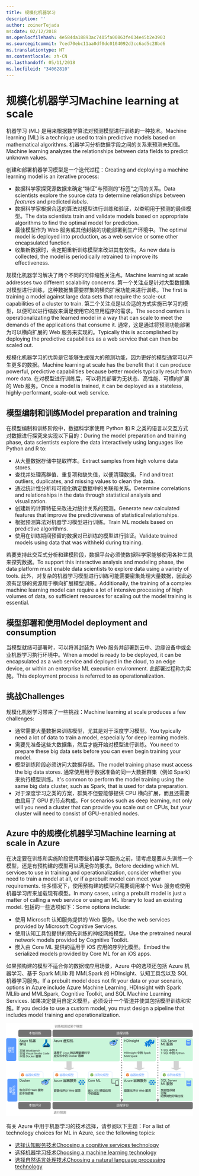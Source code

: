 ```yaml
---
title: 规模化机器学习
description: ''
author: zoinerTejada
ms:date: 02/12/2018
ms.openlocfilehash: 4e584da18893ac7405fa00863fe034e45b2e3903
ms.sourcegitcommit: 7ced70ebc11aa0df0dc0104092d3cc6ad5c28bd6
ms.translationtype: HT
ms.contentlocale: zh-CN
ms.lasthandoff: 05/11/2018
ms.locfileid: "34062810"
---
```

# <a name="machine-learning-at-scale"></a><span data-ttu-id="8f633-102">规模化机器学习</span><span class="sxs-lookup"><span data-stu-id="8f633-102">Machine learning at scale</span></span>

<span data-ttu-id="8f633-103">机器学习 (ML) 是用来根据数学算法对预测模型进行训练的一种技术。</span><span class="sxs-lookup"><span data-stu-id="8f633-103">Machine learning (ML) is a technique used to train predictive models based on mathematical algorithms.</span></span> <span data-ttu-id="8f633-104">机器学习分析数据字段之间的关系来预测未知值。</span><span class="sxs-lookup"><span data-stu-id="8f633-104">Machine learning analyzes the relationships between data fields to predict unknown values.</span></span>

<span data-ttu-id="8f633-105">创建和部署机器学习模型是一个迭代过程：</span><span class="sxs-lookup"><span data-stu-id="8f633-105">Creating and deploying a machine learning model is an iterative process:</span></span>

* <span data-ttu-id="8f633-106">数据科学家探究源数据来确定“特征”与预测的“标签”之间的关系。</span><span class="sxs-lookup"><span data-stu-id="8f633-106">Data scientists explore the source data to determine relationships between *features* and predicted *labels*.</span></span>
* <span data-ttu-id="8f633-107">数据科学家根据合适的算法对模型进行训练和验证，以查明用于预测的最佳模型。</span><span class="sxs-lookup"><span data-stu-id="8f633-107">The data scientists train and validate models based on appropriate algorithms to find the optimal model for prediction.</span></span>
* <span data-ttu-id="8f633-108">最佳模型作为 Web 服务或其他封装的功能部署到生产环境中。</span><span class="sxs-lookup"><span data-stu-id="8f633-108">The optimal model is deployed into production, as a web service or some other encapsulated function.</span></span>
* <span data-ttu-id="8f633-109">收集新数据时，会定期重新训练模型来改进其有效性。</span><span class="sxs-lookup"><span data-stu-id="8f633-109">As new data is collected, the model is periodically retrained to improve its effectiveness.</span></span>

<span data-ttu-id="8f633-110">规模化机器学习解决了两个不同的可伸缩性关注点。</span><span class="sxs-lookup"><span data-stu-id="8f633-110">Machine learning at scale addresses two different scalability concerns.</span></span> <span data-ttu-id="8f633-111">第一个关注点是针对大型数据集对模型进行训练，这种数据集需要群集的横向扩展功能来进行训练。</span><span class="sxs-lookup"><span data-stu-id="8f633-111">The first is training a model against large data sets that require the scale-out capabilities of a cluster to train.</span></span> <span data-ttu-id="8f633-112">第二个关注点是以合适的方式实施已学习的模型，以便可以进行缩放来满足使用它的应用程序的需求。</span><span class="sxs-lookup"><span data-stu-id="8f633-112">The second centers is operationalizating the learned model in a way that can scale to meet the demands of the applications that consume it.</span></span> <span data-ttu-id="8f633-113">通常，这是通过将预测功能部署为可以横向扩展的 Web 服务来实现的。</span><span class="sxs-lookup"><span data-stu-id="8f633-113">Typically this is accomplished by deploying the predictive capabilities as a web service that can then be scaled out.</span></span>

<span data-ttu-id="8f633-114">规模化机器学习的优势是它能够生成强大的预测功能，因为更好的模型通常可以产生更多的数据。</span><span class="sxs-lookup"><span data-stu-id="8f633-114">Machine learning at scale has the benefit that it can produce powerful, predictive capabilities because better models typically result from more data.</span></span> <span data-ttu-id="8f633-115">在对模型进行训练后，可以将其部署为无状态、高性能、可横向扩展的 Web 服务。</span><span class="sxs-lookup"><span data-stu-id="8f633-115">Once a model is trained, it can be deployed as a stateless, highly-performant, scale-out web service.</span></span> 

## <a name="model-preparation-and-training"></a><span data-ttu-id="8f633-116">模型编制和训练</span><span class="sxs-lookup"><span data-stu-id="8f633-116">Model preparation and training</span></span>

<span data-ttu-id="8f633-117">在模型编制和训练阶段中，数据科学家使用 Python 和 R 之类的语言以交互方式对数据进行探究来实现以下目的：</span><span class="sxs-lookup"><span data-stu-id="8f633-117">During the model preparation and training phase, data scientists explore the data interactively using languages like Python and R to:</span></span>

* <span data-ttu-id="8f633-118">从大量数据存储中提取样本。</span><span class="sxs-lookup"><span data-stu-id="8f633-118">Extract samples from high volume data stores.</span></span>
* <span data-ttu-id="8f633-119">查找并处理离群值、重复项和缺失值，以便清理数据。</span><span class="sxs-lookup"><span data-stu-id="8f633-119">Find and treat outliers, duplicates, and missing values to clean the data.</span></span>
* <span data-ttu-id="8f633-120">通过统计性分析和可视化确定数据中的关联和关系。</span><span class="sxs-lookup"><span data-stu-id="8f633-120">Determine correlations and relationships in the data through statistical analysis and visualization.</span></span>
* <span data-ttu-id="8f633-121">创建新的计算特征来改进对统计关系的预测。</span><span class="sxs-lookup"><span data-stu-id="8f633-121">Generate new calculated features that improve the predictiveness of statistical relationships.</span></span>
* <span data-ttu-id="8f633-122">根据预测算法对机器学习模型进行训练。</span><span class="sxs-lookup"><span data-stu-id="8f633-122">Train ML models based on predictive algorithms.</span></span>
* <span data-ttu-id="8f633-123">使用在训练期间预留的数据对已训练的模型进行验证。</span><span class="sxs-lookup"><span data-stu-id="8f633-123">Validate trained models using data that was withheld during training.</span></span>

<span data-ttu-id="8f633-124">若要支持此交互式分析和建模阶段，数据平台必须使数据科学家能够使用各种工具来探究数据。</span><span class="sxs-lookup"><span data-stu-id="8f633-124">To support this interactive analysis and modeling phase, the data platform must enable data scientists to explore data using a variety of tools.</span></span> <span data-ttu-id="8f633-125">此外，对复杂的机器学习模型进行训练可能需要密集处理大量数据，因此必须有足够的资源用于横向扩展模型训练。</span><span class="sxs-lookup"><span data-stu-id="8f633-125">Additionally, the training of a complex machine learning model can require a lot of intensive processing of high volumes of data, so sufficient resources for scaling out the model training is essential.</span></span>

## <a name="model-deployment-and-consumption"></a><span data-ttu-id="8f633-126">模型部署和使用</span><span class="sxs-lookup"><span data-stu-id="8f633-126">Model deployment and consumption</span></span>

<span data-ttu-id="8f633-127">当模型就绪可部署时，可以将其封装为 Web 服务并部署到云中、边缘设备中或企业机器学习执行环境中。</span><span class="sxs-lookup"><span data-stu-id="8f633-127">When a model is ready to be deployed, it can be encapsulated as a web service and deployed in the cloud, to an edge device, or within an enterprise ML execution environment.</span></span> <span data-ttu-id="8f633-128">此部署过程称为实施。</span><span class="sxs-lookup"><span data-stu-id="8f633-128">This deployment process is referred to as operationalization.</span></span>

## <a name="challenges"></a><span data-ttu-id="8f633-129">挑战</span><span class="sxs-lookup"><span data-stu-id="8f633-129">Challenges</span></span>

<span data-ttu-id="8f633-130">规模化机器学习带来了一些挑战：</span><span class="sxs-lookup"><span data-stu-id="8f633-130">Machine learning at scale produces a few challenges:</span></span>

- <span data-ttu-id="8f633-131">通常需要大量数据来训练模型，尤其是对于深度学习模型。</span><span class="sxs-lookup"><span data-stu-id="8f633-131">You typically need a lot of data to train a model, especially for deep learning models.</span></span>
- <span data-ttu-id="8f633-132">需要先准备这些大数据集，然后才能开始对模型进行训练。</span><span class="sxs-lookup"><span data-stu-id="8f633-132">You need to prepare these big data sets before you can even begin training your model.</span></span>
- <span data-ttu-id="8f633-133">模型训练阶段必须访问大数据存储。</span><span class="sxs-lookup"><span data-stu-id="8f633-133">The model training phase must access the big data stores.</span></span> <span data-ttu-id="8f633-134">通常使用用于数据准备的同一大数据群集（例如 Spark）来执行模型训练。</span><span class="sxs-lookup"><span data-stu-id="8f633-134">It's common to perform the model training using the same big data cluster, such as Spark, that is used for data preparation.</span></span> 
- <span data-ttu-id="8f633-135">对于深度学习之类的方案，群集不但要能够提供 CPU 横向扩展，而且还需要由启用了 GPU 的节点构成。</span><span class="sxs-lookup"><span data-stu-id="8f633-135">For scenarios such as deep learning, not only will you need a cluster that can provide you scale out on CPUs, but your cluster will need to consist of GPU-enabled nodes.</span></span>

## <a name="machine-learning-at-scale-in-azure"></a><span data-ttu-id="8f633-136">Azure 中的规模化机器学习</span><span class="sxs-lookup"><span data-stu-id="8f633-136">Machine learning at scale in Azure</span></span>

<span data-ttu-id="8f633-137">在决定要在训练和实施阶段使用哪些机器学习服务之前，请考虑是要从头训练一个模型，还是有预构建的模型可以满足你的要求。</span><span class="sxs-lookup"><span data-stu-id="8f633-137">Before deciding which ML services to use in training and operationalization, consider whether you need to train a model at all, or if a prebuilt model can meet your requirements.</span></span> <span data-ttu-id="8f633-138">许多情况下，使用预构建的模型只需要调用某个 Web 服务或使用机器学习库来加载现有模型。</span><span class="sxs-lookup"><span data-stu-id="8f633-138">In many cases, using a prebuilt model is just a matter of calling a web service or using an ML library to load an existing model.</span></span> <span data-ttu-id="8f633-139">包括的一些选项如下：</span><span class="sxs-lookup"><span data-stu-id="8f633-139">Some options include:</span></span> 

- <span data-ttu-id="8f633-140">使用 Microsoft 认知服务提供的 Web 服务。</span><span class="sxs-lookup"><span data-stu-id="8f633-140">Use the web services provided by Microsoft Cognitive Services.</span></span>
- <span data-ttu-id="8f633-141">使用认知工具包提供的预先训练的神经网络模型。</span><span class="sxs-lookup"><span data-stu-id="8f633-141">Use the pretrained neural network models provided by Cognitive Toolkit.</span></span>
- <span data-ttu-id="8f633-142">嵌入由 Core ML 提供的适用于 iOS 应用的序列化模型。</span><span class="sxs-lookup"><span data-stu-id="8f633-142">Embed the serialized models provided by Core ML for an iOS apps.</span></span> 

<span data-ttu-id="8f633-143">如果预构建的模型不适合你的数据或应用场景，Azure 中的选项还包括 Azure 机器学习、基于 Spark MLlib 和 MMLSpark 的 HDInsight、认知工具包以及 SQL 机器学习服务。</span><span class="sxs-lookup"><span data-stu-id="8f633-143">If a prebuilt model does not fit your data or your scenario, options in Azure include Azure Machine Learning, HDInsight with Spark MLlib and MMLSpark, Cognitive Toolkit, and SQL Machine Learning Services.</span></span> <span data-ttu-id="8f633-144">如果决定使用自定义模型，必须设计一个管道并使其包括模型训练和实施。</span><span class="sxs-lookup"><span data-stu-id="8f633-144">If you decide to use a custom model, you must design a pipeline that includes model training and operationalization.</span></span> 

![Azure 中的模型选项](./images/machine-learning-model-training-and-deployment.png)

<span data-ttu-id="8f633-146">有关 Azure 中用于机器学习的技术选择，请参阅以下主题：</span><span class="sxs-lookup"><span data-stu-id="8f633-146">For a list of technology choices for ML in Azure, see the following topics:</span></span>

- [<span data-ttu-id="8f633-147">选择认知服务技术</span><span class="sxs-lookup"><span data-stu-id="8f633-147">Choosing a cognitive services technology</span></span>](../technology-choices/cognitive-services.md)
- [<span data-ttu-id="8f633-148">选择机器学习技术</span><span class="sxs-lookup"><span data-stu-id="8f633-148">Choosing a machine learning technology</span></span>](../technology-choices/data-science-and-machine-learning.md)
- [<span data-ttu-id="8f633-149">选择自然语言处理技术</span><span class="sxs-lookup"><span data-stu-id="8f633-149">Choosing a natural language processing technology</span></span>](../technology-choices/natural-language-processing.md)
